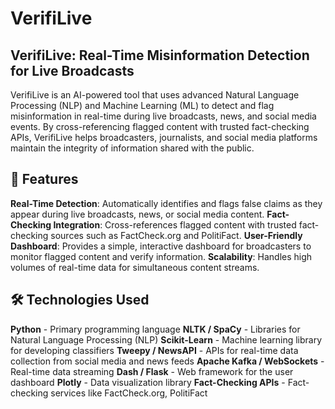 # VerifiLive

## VerifiLive: Real-Time Misinformation Detection for Live Broadcasts
VerifiLive is an AI-powered tool that uses advanced Natural Language Processing (NLP) and Machine Learning (ML) to detect and flag misinformation in real-time during live broadcasts, news, and social media events. By cross-referencing flagged content with trusted fact-checking APIs, VerifiLive helps broadcasters, journalists, and social media platforms maintain the integrity of information shared with the public.

## 🚀 Features
**Real-Time Detection**: Automatically identifies and flags false claims as they appear during live broadcasts, news, or social media content.
**Fact-Checking Integration**: Cross-references flagged content with trusted fact-checking sources such as FactCheck.org and PolitiFact.
**User-Friendly Dashboard**: Provides a simple, interactive dashboard for broadcasters to monitor flagged content and verify information.
**Scalability**: Handles high volumes of real-time data for simultaneous content streams.

## 🛠️ Technologies Used
**Python** - Primary programming language
**NLTK / SpaCy** - Libraries for Natural Language Processing (NLP)
**Scikit-Learn** - Machine learning library for developing classifiers
**Tweepy / NewsAPI** - APIs for real-time data collection from social media and news feeds
**Apache Kafka / WebSockets** - Real-time data streaming
**Dash / Flask** - Web framework for the user dashboard
**Plotly** - Data visualization library
**Fact-Checking APIs** - Fact-checking services like FactCheck.org, PolitiFact
